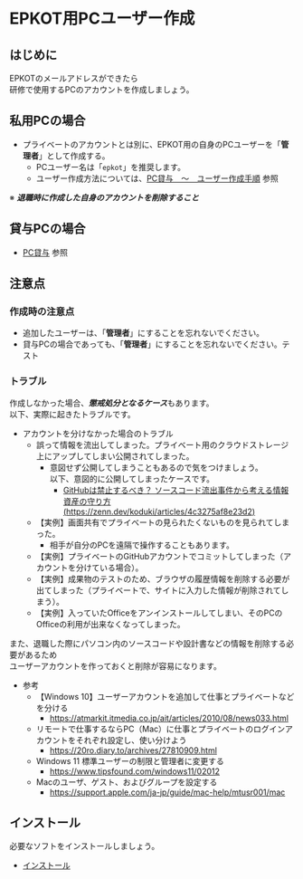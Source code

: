 # EPKOT用PCユーザー作成

## はじめに

EPKOTのメールアドレスができたら  
研修で使用するPCのアカウントを作成しましょう。

## 私用PCの場合

- プライベートのアカウントとは別に、EPKOT用の自身のPCユーザーを「**管理者**」として作成する。
  - PCユーザー名は「`epkot`」を推奨します。
  - ユーザー作成方法については、[PC貸与　〜　ユーザー作成手順](./../../rules/pc-loan/index.md#ユーザー作成手順) 参照

※ ***退職時に作成した自身のアカウントを削除すること***

## 貸与PCの場合

- [PC貸与](./../../rules/pc-loan/index.md) 参照

## 注意点

### 作成時の注意点

- 追加したユーザーは、「**管理者**」にすることを忘れないでください。
- 貸与PCの場合であっても、「**管理者**」にすることを忘れないでください。テスト

### トラブル

作成しなかった場合、***懲戒処分となるケース***もあります。  
以下、実際に起きたトラブルです。

- アカウントを分けなかった場合のトラブル
  - 誤って情報を流出してしまった。プライベート用のクラウドストレージ上にアップしてしまい公開されてしまった。
    - 意図せず公開してしまうこともあるので気をつけましょう。  
      以下、意図的に公開してしまったケースです。
      - [GitHubは禁止するべき？ ソースコード流出事件から考える情報資産の守り方(https://zenn.dev/koduki/articles/4c3275af8e23d2)](https://zenn.dev/koduki/articles/4c3275af8e23d2)
  - 【実例】画面共有でプライベートの見られたくないものを見られてしまった。
    - 相手が自分のPCを遠隔で操作することもあります。
  - 【実例】プライベートのGitHubアカウントでコミットしてしまった（アカウントを分けている場合）。
  - 【実例】成果物のテストのため、ブラウザの履歴情報を削除する必要が出てしまった（プライベートで、サイトに入力した情報が削除されてしまう）。
  - 【実例】入っていたOfficeをアンインストールしてしまい、そのPCのOfficeの利用が出来なくなってしまった。

また、退職した際にパソコン内のソースコードや設計書などの情報を削除する必要があるため  
ユーザーアカウントを作っておくと削除が容易になります。  

- 参考
  - 【Windows 10】ユーザーアカウントを追加して仕事とプライベートなどを分ける
    - <https://atmarkit.itmedia.co.jp/ait/articles/2010/08/news033.html>
  - リモートで仕事するならPC（Mac）に仕事とプライベートのログインアカウントをそれぞれ設定し、使い分けよう
    - <https://20ro.diary.to/archives/27810909.html>
  - Windows 11 標準ユーザーの制限と管理者に変更する
    - <https://www.tipsfound.com/windows11/02012>
  - Macのユーザ、ゲスト、およびグループを設定する
    - <https://support.apple.com/ja-jp/guide/mac-help/mtusr001/mac>

## インストール

必要なソフトをインストールしましょう。

- [インストール](./../install/index.md)
